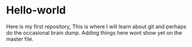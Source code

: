 # Hello-world
Here is my first repository, This is where I will learn about git and perhaps do the occasional brain dump.
Adding things here wont show yet on the master file.
